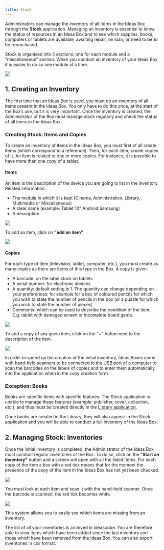 ```yaml
---
title: Stock
---
```


Administrators can manage the inventory of all items in the Ideas Box through the **Stock** application. Managing an inventory is essential to know the status of resources in an Ideas Box and to see which supplies, books, computers or tablets are available, awaiting repair, on loan, or need to be to be repurchased.

Stock is organised into 5 sections: one for each module and a "miscellaneous" section. When you conduct an inventory of your Ideas Box, it is easier to do so one module at a time.


![](stock-general-view.png)

## 1. Creating an Inventory

The first time that an Ideas Box is used, you must do an inventory of all items present in the Ideas Box. You only have to do this once, at the start of the Box’s use, but it is very important. Once the inventory is created, the Administrator of the Box must manage stock regularly and check the status of all items in the Ideas Box.

### Creating Stock: Items and Copies

To create an inventory of items in the Ideas Box, you must first of all create items (which correspond to a reference). Then, for each item, create copies of it. An item is related to one or more copies. For instance, it is possible to have more than one copy of a tablet. 

#### Items

An item is the description of the device you are going to list in the inventory. Related information:

- The module in which it is kept (Cinema, Administration, Library, Multimedia or Miscellaneous) 
- A clear name (example: Tablet 10” Android Samsung)
- A description

![](stock-ajout-objet.png)

To add an item, click on **"add an item"**

![](stock-bt-objet.jpg)

#### Copies

For each type of item (television, tablet, computer, etc.), you must create as many copies as there are items of this type in the Box. A copy is given:

- A barcode: on the label stuck on tablets
- A serial number: for electronic devices
- A quantity: default setting is 1.  The quantity can change depending on your preferences: for example for a box of coloured pencils for which you wish to state the number of pencils in the box (or a puzzle for which you wish to state the number of pieces)
- Comments: which can be used to describe the condition of the item. E.g. tablet with damaged screen or incomplete board game. 

![](stock-ajout-exemplaire.png)

To add a copy of any given item, click on the "+" button next to the description of the item.

![](stock-bt-exemplaire.png)


In order to speed up the creation of the initial inventory, Ideas Boxes come with hand-held scanners to be connected to the USB port of a computer to scan the barcodes on the labels of copies and to enter them automatically into the application when in the copy creation form. 

### Exception: Books

Books are specific items with specific features. The Stock application is unable to manage these features (example: publisher, cover, collection, etc.), and thus must be created directly in the [Library application](la_bibliotheque.html).

Once books are created in the Library, they will also appear in the Stock application and you will be able to conduct a full inventory of the Ideas Box.

## 2. Managing Stock: Inventories

Once the initial inventory is completed, the Administrator of the Ideas Box must conduct regular inventories of the Box. To do so, click on the **"Start an inventory"** button and a screen will open with all the listed items. For each copy of the item a box with a red tick means that for the moment the presence of the copy of the item in the Ideas Box has not yet been checked.

![](stock-inventaire-ongoing.png)

You must look at each item and scan it with the hand-held scanner. Once the barcode is scanned, the red tick becomes white.

![](stock-inventaire-done.png)

This system allows you to easily see which items are missing from an inventory.

The list of all your inventories is archived in Ideascube. You are therefore able to view items which have been added since the last inventory and those which have been removed from the Ideas Box. You can also export inventories in csv format.